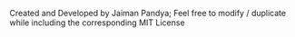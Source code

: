 Created and Developed by Jaiman Pandya; Feel free to modify / duplicate while including the corresponding MIT License
